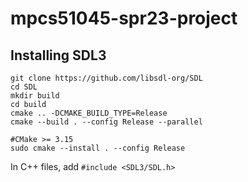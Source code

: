 # mpcs51045-spr23-project

## Installing SDL3

```{bash}
git clone https://github.com/libsdl-org/SDL
cd SDL
mkdir build
cd build
cmake .. -DCMAKE_BUILD_TYPE=Release
cmake --build . --config Release --parallel

#CMake >= 3.15
sudo cmake --install . --config Release
```

In C++ files, add `#include <SDL3/SDL.h>`
